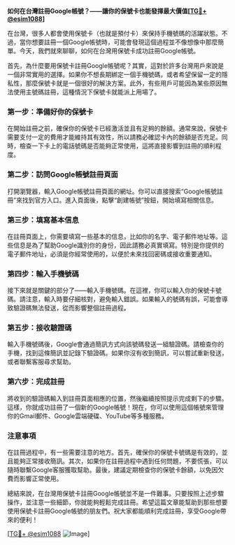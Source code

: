 **如何在台灣註冊Google帳號？——讓你的保號卡也能發揮最大價值[[TG💪+ @esim1088](https://t.me/s/esim1088)]**

在台灣，很多人都會使用保號卡（也就是預付卡）來保持手機號碼的活躍狀態。不過，當你想要註冊一個Google帳號時，可能會發現這個過程並不像想像中那麼簡單。今天，我們就來聊聊，如何在台灣用保號卡成功註冊Google帳號。

首先，為什麼要用保號卡註冊Google帳號呢？其實，這對於許多台灣用戶來說是一個非常實用的選擇。如果你不想長期綁定一個手機號碼，或者希望保留一定的隱私性，那麼保號卡就是一個很好的解決方案。此外，有些用戶可能因為某些原因無法使用主號碼註冊，這種情況下保號卡就能派上用場了。

### 第一步：準備好你的保號卡

在開始註冊之前，確保你的保號卡已經激活並且有足夠的餘額。通常來說，保號卡需要支付一定的費用才能維持其有效性，所以請務必確認卡內的餘額是否充足。同時，檢查一下卡上的電話號碼是否能夠正常使用，這將直接影響到註冊的順利程度。

### 第二步：訪問Google帳號註冊頁面

打開瀏覽器，輸入Google帳號註冊頁面的網址。你可以直接搜索“Google帳號註冊”來找到官方入口。進入頁面後，點擊“創建帳號”按鈕，開始填寫相關信息。

### 第三步：填寫基本信息

在註冊頁面上，你需要填寫一些基本的信息，比如你的名字、電子郵件地址等。這些信息是為了幫助Google識別你的身份，因此請務必真實填寫。特別是你提供的電子郵件地址，必須是你經常使用的，以便於未來找回密碼或接收重要通知。

### 第四步：輸入手機號碼

接下來就是關鍵的部分了——輸入手機號碼。在這裡，你可以輸入你的保號卡號碼。請注意，輸入時要仔細核對，避免輸入錯誤。如果輸入的號碼有誤，可能會導致驗證碼無法發送，從而影響整個註冊過程。

### 第五步：接收驗證碼

輸入手機號碼後，Google會通過簡訊方式向該號碼發送一組驗證碼。請檢查你的手機，找到這條簡訊並記錄下驗證碼。如果你沒有收到簡訊，可以嘗試重新發送，或者聯繫客服尋求幫助。

### 第六步：完成註冊

將收到的驗證碼輸入到註冊頁面相應的位置，然後繼續按照提示完成剩下的步驟。這樣，你就成功註冊了一個新的Google帳號！現在，你可以使用這個帳號來管理你的Gmail郵件、Google雲端硬碟、YouTube等多種服務。

### 注意事項

在註冊過程中，有一些需要注意的地方。首先，確保你的保號卡號碼是有效的，並且能夠正常接收簡訊。其次，如果你在註冊過程中遇到任何問題，不要慌張，可以隨時聯繫Google客服獲取幫助。最後，建議定期檢查你的保號卡餘額，以免因欠費而影響正常使用。

總結來說，在台灣用保號卡註冊Google帳號並不是一件難事。只要按照上述步驟操作，並注意一些細節，你就能夠輕鬆完成註冊。希望這篇文章能幫助到那些想要使用保號卡註冊Google帳號的朋友們。祝大家都能順利完成註冊，享受Google帶來的便利！

[[TG💪+ @esim1088](https://t.me/s/esim1088) ![Image](https://i.postimg.cc/4NQfJmqS/Snipaste-2025-05-13-00-14-12.png)]
